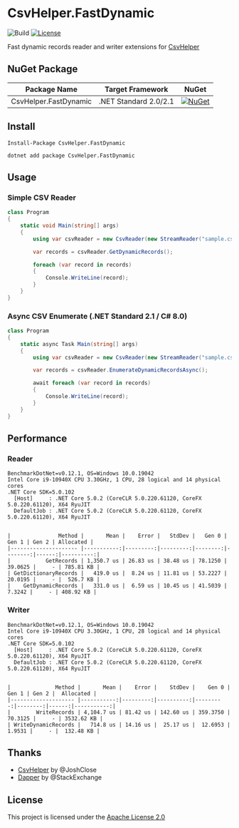 # CsvHelper.FastDynamic
 
![Build](https://github.com/shibayan/CsvHelper.FastDynamic/workflows/Build/badge.svg)
[![License](https://img.shields.io/github/license/shibayan/CsvHelper.FastDynamic.svg)](https://github.com/shibayan/CsvHelper.FastDynamic/blob/master/LICENSE)

Fast dynamic records reader and writer extensions for [CsvHelper](https://github.com/JoshClose/CsvHelper)

## NuGet Package

Package Name | Target Framework | NuGet
---|---|---
CsvHelper.FastDynamic | .NET Standard 2.0/2.1 | [![NuGet](https://img.shields.io/nuget/v/CsvHelper.FastDynamic.svg)](https://www.nuget.org/packages/CsvHelper.FastDynamic)

## Install

```
Install-Package CsvHelper.FastDynamic
```

```
dotnet add package CsvHelper.FastDynamic
```

## Usage

### Simple CSV Reader

```csharp
class Program
{
    static void Main(string[] args)
    {
        using var csvReader = new CsvReader(new StreamReader("sample.csv"), CultureInfo.InvariantCulture);

        var records = csvReader.GetDynamicRecords();

        foreach (var record in records)
        {
            Console.WriteLine(record);
        }
    }
}
```

### Async CSV Enumerate (.NET Standard 2.1 / C# 8.0)

```csharp
class Program
{
    static async Task Main(string[] args)
    {
        using var csvReader = new CsvReader(new StreamReader("sample.csv"), CultureInfo.InvariantCulture);

        var records = csvReader.EnumerateDynamicRecordsAsync();

        await foreach (var record in records)
        {
            Console.WriteLine(record);
        }
    }
}
```

## Performance

### Reader

```
BenchmarkDotNet=v0.12.1, OS=Windows 10.0.19042
Intel Core i9-10940X CPU 3.30GHz, 1 CPU, 28 logical and 14 physical cores
.NET Core SDK=5.0.102
  [Host]     : .NET Core 5.0.2 (CoreCLR 5.0.220.61120, CoreFX 5.0.220.61120), X64 RyuJIT
  DefaultJob : .NET Core 5.0.2 (CoreCLR 5.0.220.61120, CoreFX 5.0.220.61120), X64 RyuJIT


|               Method |       Mean |    Error |   StdDev |   Gen 0 |   Gen 1 | Gen 2 | Allocated |
|--------------------- |-----------:|---------:|---------:|--------:|--------:|------:|----------:|
|           GetRecords | 1,350.7 us | 26.83 us | 38.48 us | 78.1250 | 39.0625 |     - | 785.81 KB |
| GetDictionaryRecords |   419.0 us |  8.24 us | 11.81 us | 53.2227 | 20.0195 |     - |  526.7 KB |
|    GetDynamicRecords |   331.0 us |  6.59 us | 10.45 us | 41.5039 |  7.3242 |     - | 408.92 KB |
```

### Writer

```
BenchmarkDotNet=v0.12.1, OS=Windows 10.0.19042
Intel Core i9-10940X CPU 3.30GHz, 1 CPU, 28 logical and 14 physical cores
.NET Core SDK=5.0.102
  [Host]     : .NET Core 5.0.2 (CoreCLR 5.0.220.61120, CoreFX 5.0.220.61120), X64 RyuJIT
  DefaultJob : .NET Core 5.0.2 (CoreCLR 5.0.220.61120, CoreFX 5.0.220.61120), X64 RyuJIT


|              Method |       Mean |    Error |    StdDev |    Gen 0 |   Gen 1 | Gen 2 |  Allocated |
|-------------------- |-----------:|---------:|----------:|---------:|--------:|------:|-----------:|
|        WriteRecords | 4,104.7 us | 81.42 us | 142.60 us | 359.3750 | 70.3125 |     - | 3532.62 KB |
| WriteDynamicRecords |   714.8 us | 14.16 us |  25.17 us |  12.6953 |  1.9531 |     - |  132.48 KB |
```

## Thanks

- [CsvHelper](https://github.com/JoshClose/CsvHelper) by @JoshClose
- [Dapper](https://github.com/StackExchange/Dapper) by @StackExchange

## License

This project is licensed under the [Apache License 2.0](https://github.com/shibayan/CsvHelper.FastDynamic/blob/master/LICENSE)
